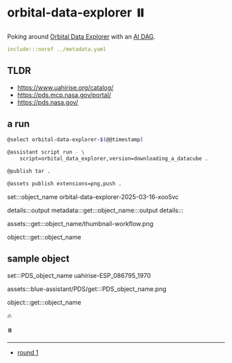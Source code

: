 # orbital-data-explorer ⏸️

Poking around [Orbital Data Explorer](https://ode.rsl.wustl.edu/) with an [AI DAG](../metadata.yaml).

```yaml
include:::noref ../metadata.yaml
```

## TLDR

- https://www.uahirise.org/catalog/
- https://pds.mcp.nasa.gov/portal/
- https://pds.nasa.gov/

## a run

```bash
@select orbital-data-explorer-$(@@timestamp)

@assistant script run - \
    script=orbital_data_explorer,version=downloading_a_datacube .

@publish tar .

@assets publish extensions=png,push .
```

set:::object_name orbital-data-explorer-2025-03-16-xoo5vc

details:::output
metadata:::get:::object_name:::output
details:::

assets:::get:::object_name/thumbnail-workflow.png

object:::get:::object_name

## sample object

set:::PDS_object_name uahirise-ESP_086795_1970

assets:::blue-assistant/PDS/get:::PDS_object_name.png

object:::get:::object_name

🔥

⏸️

---

- [round 1](./round-1.md)